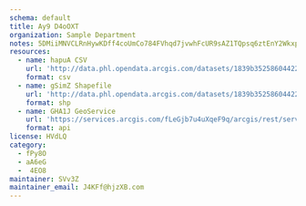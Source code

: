 ```yaml
---
schema: default
title: Ay9 D4oOXT 
organization: Sample Department 
notes: 5DMiiMNVCLRnHywKDff4coUmCo784FVhqd7jvwhFcUR9sAZ1TQpsq6ztEnY2Wkxpve5aOSY02uHITg1PN93ySmGbAXZQW zBEtLb 
resources:
  - name: hapuA CSV
    url: 'http://data.phl.opendata.arcgis.com/datasets/1839b35258604422b0b520cbb668df0d_0.csv'
    format: csv
  - name: gSimZ Shapefile
    url: 'http://data.phl.opendata.arcgis.com/datasets/1839b35258604422b0b520cbb668df0d_0.zip'
    format: shp
  - name: GHA1J GeoService
    url: 'https://services.arcgis.com/fLeGjb7u4uXqeF9q/arcgis/rest/services/Air_Monitoring_Stations/FeatureServer/0/query'
    format: api
license: HVdLQ 
category:
  - fPy8O 
  - aA6eG 
  -  4EO8 
maintainer: SVv3Z  
maintainer_email: J4KFf@hjzXB.com
---
```

